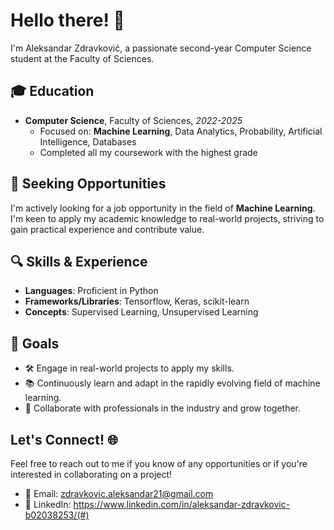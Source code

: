 # Hello there! 👋

I'm Aleksandar Zdravković, a passionate second-year Computer Science student at the Faculty of Sciences.

## 🎓 Education
- **Computer Science**, Faculty of Sciences, *2022-2025*
  - Focused on: **Machine Learning**, Data Analytics, Probability, Artificial Intelligence, Databases
  - Completed all my coursework with the highest grade

## 💼 Seeking Opportunities
I'm actively looking for a job opportunity in the field of **Machine Learning**. I'm keen to apply my academic knowledge to real-world projects, striving to gain practical experience and contribute value.

## 🔍 Skills & Experience
- **Languages**: Proficient in Python
- **Frameworks/Libraries**: Tensorflow, Keras, scikit-learn
- **Concepts**: Supervised Learning, Unsupervised Learning

## 🌱 Goals
- 🛠 Engage in real-world projects to apply my skills.
- 📚 Continuously learn and adapt in the rapidly evolving field of machine learning.
- 🤝 Collaborate with professionals in the industry and grow together.

## Let's Connect! 🌐
Feel free to reach out to me if you know of any opportunities or if you're interested in collaborating on a project!

- 📧 Email: zdravkovic.aleksandar21@gmail.com
- 🔗 LinkedIn: https://www.linkedin.com/in/aleksandar-zdravkovic-b02038253/(#)
